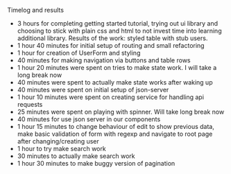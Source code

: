 Timelog and results

* 3 hours for completing getting started tutorial, trying out ui library and choosing to stick with plain css and html to not invest time into learning additional library. Results of the work: styled table with stub users.
* 1 hour 40 minutes for initial setup of routing and small refactoring
* 1 hour for creation of UserForm and styling
* 40 minutes for making navigation via buttons and table rows
* 1 hour 20 minutes were spent on tries to make state work. I will take a long break now
* 40 minutes were spent to actually make state works after waking up
* 40 minutes were spent on initial setup of json-server
* 1 hour 10 minutes were spent on creating service for handling api requests
* 25 minutes were spent on playing with spinner. Will take long break now
* 40 minutes for use json server in our components
* 1 hour 15 minutes to change behaviour of edit to show previous data, make basic validation of form with regexp and navigate to root page after changing/creating user
* 1 hour to try make search work
* 30 minutes to actually make search work
* 1 hour 30 minutes to make buggy version of pagination
